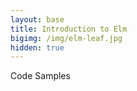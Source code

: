 ```yaml
---
layout: base
title: Introduction to Elm
bigimg: /img/elm-leaf.jpg
hidden: true
---
```


Code Samples
